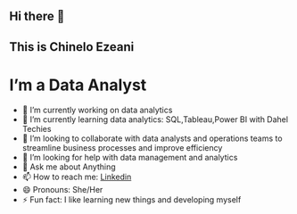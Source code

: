 ## Hi there 👋 
## This is Chinelo Ezeani
# I’m a Data Analyst  




- 🔭 I’m currently working on data analytics 
- 🌱 I’m currently learning data analytics: SQL,Tableau,Power BI with Dahel Techies
- 👯 I’m looking to collaborate with data analysts and operations teams to streamline business processes and improve efficiency
- 🤔 I’m looking for help with data management and analytics
- 💬 Ask me about Anything
- 📫 How to reach me: [Linkedin](https://www.linkedin.com/in/chinelo-ezeani-416905263/)
- 😄 Pronouns: She/Her
- ⚡ Fun fact: I like learning new things and developing myself

